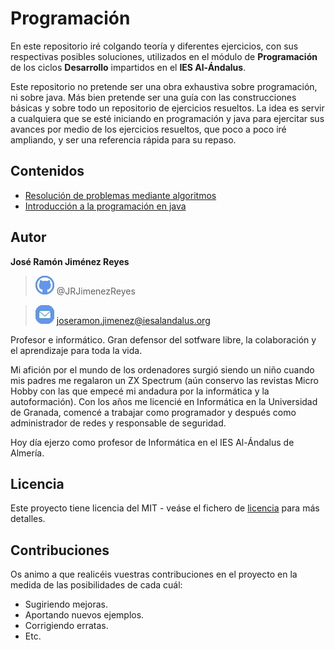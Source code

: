 # Programación

En este repositorio iré colgando teoría y diferentes ejercicios, con sus respectivas posibles soluciones, utilizados en el módulo de **Programación** de los ciclos **Desarrollo** impartidos en el **IES Al-Ándalus**.

Este repositorio no pretende ser una obra exhaustiva sobre programación, ni sobre java. Más bien pretende ser una guía con las construcciones básicas y sobre todo un repositorio de ejercicios resueltos. La idea es servir a cualquiera que se esté iniciando en programación y java para ejercitar sus avances por medio de los ejercicios resueltos, que poco a poco iré ampliando, y ser una referencia rápida para su repaso.

## Contenidos
- [Resolución de problemas mediante algoritmos](algoritmos/README.md)
- [Introducción a la programación en java](introduccionJava/README.md)

## Autor

 **José Ramón Jiménez Reyes**

  > ![@JRJimenezReyes](assets/images/github.png) @JRJimenezReyes

  > ![joseramon.jimenez@iesalandalus.org](assets/images/mail.png) joseramon.jimenez@iesalandalus.org

Profesor e informático. Gran defensor del sotfware libre, la colaboración y el aprendizaje para toda la vida.

Mi afición por el mundo de los ordenadores surgió siendo un niño cuando mis padres me regalaron un ZX Spectrum (aún conservo las revistas Micro Hobby con las que empecé mi andadura por la informática y la autoformación). Con los años me licencié en Informática en la Universidad de Granada, comencé a trabajar como programador y después como administrador de redes y responsable de seguridad.

Hoy día ejerzo como profesor de Informática en el IES Al-Ándalus de Almería.

## Licencia

Este proyecto tiene licencia del MIT - veáse el fichero de [licencia](LICENSE) para más detalles.

## Contribuciones

Os animo a que realicéis vuestras contribuciones en el proyecto en la medida de las posibilidades de cada cuál:

- Sugiriendo mejoras.
- Aportando nuevos ejemplos.
- Corrigiendo erratas.
- Etc.
